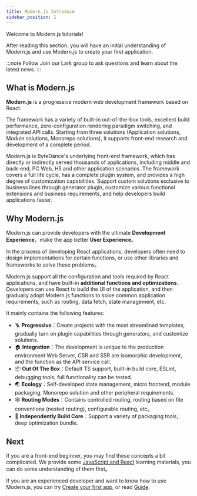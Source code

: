 ```yaml
---
title: Modern.js Introduce
sidebar_position: 1
---
```


Welcome to Modern.js tutorials!

After reading this section, you will have an initial understanding of Modern.js and use Modern.js to create your first application.

:::note Follow
Join our Lark group to ask questions and learn about the latest news.
:::

## What is Modern.js

**Modern.js** is a progressive modern web development framework based on React.

The framework has a variety of built-in out-of-the-box tools, excellent build performance, zero-configuration rendering paradigm switching, and integrated API calls. Starting from three solutions (Application solutions, Module solutions, Monorepo solutions), it supports front-end research and development of a complete period.

Modern.js is ByteDance's underlying front-end framework, which has directly or indirectly served thousands of applications, including middle and back-end, PC Web, H5 and other application scenarios. The framework covers a full life cycle, has a complete plugin system, and provides a high degree of customization capabilities. Support custom solutions exclusive to business lines through generator plugin, customize various functional extensions and business requirements, and help developers build applications faster.

## Why Modern.js

Modern.js can provide developers with the ultimate **Development Experience**，make the app better **User Experience**。

In the process of developing React applications, developers often need to design implementations for certain functions, or use other libraries and frameworks to solve these problems。

Modern.js support all the configuration and tools required by React applications, and have built-in **additional functions and optimizations**. Developers can use React to build the UI of the application, and then gradually adopt Modern.js functions to solve common application requirements, such as routing, data fetch, state management, etc.

It mainly contains the following features:

- 🪜 **Progressive**：Create projects with the most streamlined templates, gradually turn on plugin capabilities through generators, and customize solutions.
- 🏠 **Integration**：The development is unique to the production environment Web Server, CSR and SSR are isomorphic development, and the function as the API service call.
- 📦 **Out Of The Box**：Default TS support, built-in build core, ESLint, debugging tools, full functionality can be tested.
- 🌏 **Ecology**：Self-developed state management, micro frontend, module packaging, Monorepo solution and other peripheral requirements.
- 🕸 **Routing Modes**：Contains controlled routing, routing based on file conventions (nested routing), configurable routing, etc。
- 🚀 **Independently Build Core**：Support a variety of packaging tools, deep optimization bundle.

## Next

If you are a front-end beginner, you may find these concepts a bit complicated. We provide some [JavaScript and React](/docs/tutorials/foundations/basic) learning materials, you can do some understanding of them first。

If you are an experienced developer and want to know how to use Modern.js, you can try [Create your first app](/docs/tutorials/first-app/overview), or read [Guide](/docs/guides/overview).
